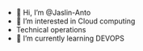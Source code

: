 - 👋 Hi, I’m @Jaslin-Anto
- 👀 I’m interested in Cloud computing 
- Technical operations 
- 🌱 I’m currently learning DEVOPS

<!---
Jaslin-Anto/Jaslin-Anto is a ✨ special ✨ repository because its `README.md` (this file) appears on your GitHub profile.
You can click the Preview link to take a look at your changes.
--->
